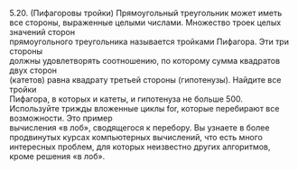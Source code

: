 5.20. (Пифагоровы тройки) Прямоугольный треугольник может иметь все стороны, 
выраженные целыми числами. Множество троек целых значений сторон  
прямоугольного треугольника называется тройками Пифагора. Эти три стороны  
должны удовлетворять соотношению, по которому сумма квадратов двух сторон  
(катетов) равна квадрату третьей стороны (гипотенузы). Найдите все тройки  
Пифагора, в которых и катеты, и гипотенуза не больше 500. Используйте трижды 
вложенные циклы for, которые перебирают все возможности. Это пример  
вычисления «в лоб», сводящегося к перебору. Вы узнаете в более продвинутых курсах 
компьютерных вычислений, что есть много интересных проблем, для которых 
неизвестно других алгоритмов, кроме решения «в лоб». 
